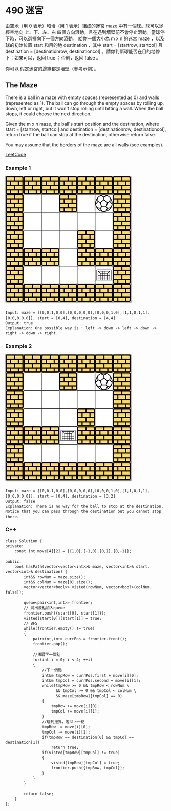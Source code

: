 # 490 迷宮

由空地（用 0 表示）和墻（用 1 表示）組成的迷宮 maze 中有一個球。球可以途經空地向 上、下、左、右 四個方向滾動，且在遇到墻壁前不會停止滾動。當球停下時，可以選擇向下一個方向滾動。
給你一個大小為 m x n 的迷宮 maze ，以及球的初始位置 start 和目的地 destination ，其中 start = [startrow, startcol] 且 destination = [destinationrow, destinationcol] 。請你判斷球能否在目的地停下：如果可以，返回 true ；否則，返回 false 。

你可以 假定迷宮的邊緣都是墻壁（參考示例）。

## The Maze

There is a ball in a maze with empty spaces (represented as 0) and walls (represented as 1). The ball can go through the empty spaces by rolling up, down, left or right, but it won't stop rolling until hitting a wall. When the ball stops, it could choose the next direction.

Given the m x n maze, the ball's start position and the destination, where start = [startrow, startcol] and destination = [destinationrow, destinationcol], return true if the ball can stop at the destination, otherwise return false.

You may assume that the borders of the maze are all walls (see examples).

[LeetCode](https://leetcode-cn.com/the-maze/)

### Example 1

<img src="img/490_1.jpg" width = "400"/>

```
Input: maze = [[0,0,1,0,0],[0,0,0,0,0],[0,0,0,1,0],[1,1,0,1,1],[0,0,0,0,0]], start = [0,4], destination = [4,4]
Output: true
Explanation: One possible way is : left -> down -> left -> down -> right -> down -> right.
```

### Example 2

<img src="img/490_2.jpg" width = "400"/>

```
Input: maze = [[0,0,1,0,0],[0,0,0,0,0],[0,0,0,1,0],[1,1,0,1,1],[0,0,0,0,0]], start = [0,4], destination = [3,2]
Output: false
Explanation: There is no way for the ball to stop at the destination. Notice that you can pass through the destination but you cannot stop there.
```

### C++ 


```
class Solution {
private:
    const int move[4][2] = {{1,0},{-1,0},{0,1},{0,-1}}; 
    
public:
    bool hasPath(vector<vector<int>>& maze, vector<int>& start, vector<int>& destination) {
        int&& rowNum = maze.size();
        int&& colNum = maze[0].size();
        vector<vector<bool>> visted(rowNum, vector<bool>(colNum, false));

        queue<pair<int,int>> frontier;
        // 將出發點加入queue
        frontier.push({start[0], start[1]});
        visted[start[0]][start[1]] = true;
        // BFS
        while(frontier.empty() != true)
        {
            pair<int,int> currPos = frontier.front();
            frontier.pop();
            
            //拓展下一個點
            for(int i = 0; i < 4; ++i)
            {
                //下一個點
                int&& tmpRow = currPos.first + move[i][0];
                int&& tmpCol = currPos.second + move[i][1];
                while(tmpRow >= 0 && tmpRow < rowNum \
                      && tmpCol >= 0 && tmpCol < colNum \
                      && maze[tmpRow][tmpCol] == 0)
                {
                    tmpRow += move[i][0];
                    tmpCol += move[i][1];
                }
                //碰到邊界，返回上一點
                tmpRow -= move[i][0];
                tmpCol -= move[i][1];
                if(tmpRow == destination[0] && tmpCol == destination[1])
                    return true;
                if(visted[tmpRow][tmpCol] != true)
                {
                    visted[tmpRow][tmpCol] = true;
                    frontier.push({tmpRow, tmpCol});
                }
            }            
        }

        return false;
    }
};
```
